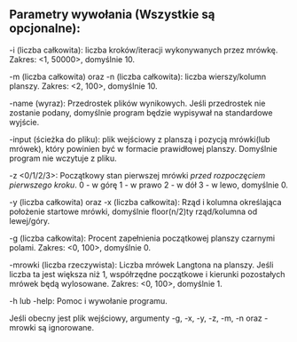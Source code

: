 ## Parametry wywołania (Wszystkie są opcjonalne):




-i (liczba całkowita): liczba kroków/iteracji wykonywanych przez mrówkę. Zakres: <1, 50000>, domyślnie 10.

-m (liczba całkowita) oraz -n (liczba całkowita): liczba wierszy/kolumn planszy. Zakres: <2, 100>, domyślnie 10.

-name (wyraz): Przedrostek plików wynikowych. Jeśli przedrostek nie zostanie podany, domyślnie program będzie wypisywał na standardowe wyjście.

-input (ścieżka do pliku): plik wejściowy z planszą i pozycją mrówki(lub mrówek), który powinien być w formacie prawidłowej planszy. Domyślnie program nie wczytuje z pliku.

-z <0/1/2/3>: Początkowy stan pierwszej mrówki *przed rozpoczęciem pierwszego kroku*. 0 - w górę 1 - w prawo 2 - w dół 3 - w lewo, domyślnie 0.

-y (liczba całkowita) oraz -x (liczba całkowita): Rząd i kolumna określająca położenie startowe mrówki, domyślnie floor(n/2)ty rząd/kolumna od lewej/góry.

-g (liczba całkowita): Procent zapełnienia początkowej planszy czarnymi polami. Zakres: <0, 100>, domyślnie 0.

-mrowki (liczba rzeczywista): Liczba mrówek Langtona na planszy. Jeśli liczba ta jest większa niż 1, współrzędne początkowe i kierunki pozostałych mrówek będą wylosowane. Zakres: <0, 100>, domyślnie 1.

-h lub -help: Pomoc i wywołanie programu.

Jeśli obecny jest plik wejściowy, argumenty -g, -x, -y, -z, -m, -n oraz -mrowki są ignorowane.
